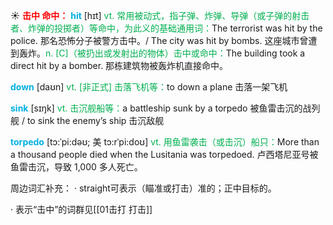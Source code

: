 ☀ <font color="red">**击中 命中：**</font>
<font color="sky blue">**hit**</font> [hɪt] 
<font color="#00b050">vt. 常用被动式，指子弹、炸弹、导弹（或子弹的射击者、炸弹的投掷者）等命中，为此义的基础通用词：</font>The terrorist was hit by the police. 那名恐怖分子被警方击中。/ The city was hit by bombs. 这座城市曾遭到轰炸。<font color="#00b050">n. [C]（被扔出或发射出的物体）击中或命中：</font>The building took a direct hit by a bomber. 那栋建筑物被轰炸机直接命中。

<font color="sky blue">**down**</font> [daʊn] 
<font color="#00b050">vt. [非正式] 击落飞机等：</font>to down a plane 击落一架飞机

<font color="sky blue">**sink**</font> [sɪŋk] 
<font color="#00b050">vt. 击沉舰船等：</font>a battleship sunk by a torpedo 被鱼雷击沉的战列舰 / to sink the enemy’s ship 击沉敌舰
           
<font color="sky blue">**torpedo**</font> [tɔ:ˈpi:dəʊ; 美 tɔ:rˈpi:doʊ]
<font color="#00b050">vt. 用鱼雷袭击（或击沉）船只：</font>More than a thousand people died when the Lusitania was torpedoed. 卢西塔尼亚号被鱼雷击沉，导致 1,000 多人死亡。

周边词汇补充：
· straight可表示（瞄准或打击）准的；正中目标的。

· 表示“击中”的词群见[[01击打 打击]]
